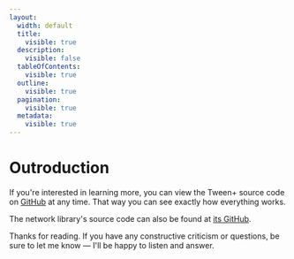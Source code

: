 ```yaml
---
layout:
  width: default
  title:
    visible: true
  description:
    visible: false
  tableOfContents:
    visible: true
  outline:
    visible: true
  pagination:
    visible: true
  metadata:
    visible: true
---
```


# Outroduction

If you're interested in learning more, you can view the Tween+ source code on [GitHub](https://github.com/AlexanderLindholt/TweenPlus) at any time. That way you can see exactly how everything works.

The network library's source code can also be found at [its GitHub](https://github.com/AlexanderLindholt/PacketPlus).

Thanks for reading. If you have any constructive criticism or questions, be sure to let me know — I'll be happy to listen and answer.
